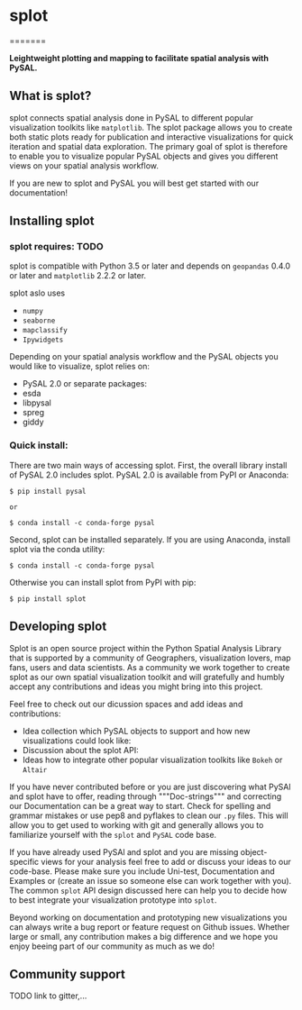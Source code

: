 # splot
=======

**Leightweight plotting and mapping to facilitate spatial analysis with PySAL.**

## What is splot?

splot connects spatial analysis done in PySAL to different popular visualization toolkits like `matplotlib`.
The splot package allows you to create both static plots ready for publication and interactive visualizations for quick iteration and spatial data exploration. The primary goal of splot is therefore to enable you to visualize popular PySAL objects and gives you different views on your spatial analysis workflow.

If you are new to splot and PySAL you will best get started with our documentation!

## Installing splot

### splot requires: TODO

splot is compatible with Python 3.5 or later and depends on `geopandas` 0.4.0 or later and `matplotlib` 2.2.2 or later.

splot aslo uses
* `numpy`
* `seaborne`
* `mapclassify`
* `Ipywidgets`

Depending on your spatial analysis workflow and the PySAL objects you would like to visualize, splot relies on:
* PySAL 2.0
or separate packages:
* esda
* libpysal
* spreg
* giddy

### Quick install:

There are two main ways of accessing splot. First, the overall library install of PySAL 2.0 includes splot.
PySAL 2.0 is available from PyPI or Anaconda:

    $ pip install pysal
    
    or 
    
    $ conda install -c conda-forge pysal


Second, splot can be installed separately. If you are using Anaconda, install splot via the conda utility:

    $ conda install -c conda-forge pysal


Otherwise you can install splot from PyPI with pip:

    $ pip install splot


## Developing splot

Splot is an open source project within the Python Spatial Analysis Library that is supported by a community of Geographers, visualization lovers, map fans, users and data scientists. As a community we work together to create splot as our own spatial visualization toolkit and will gratefully and humbly accept any contributions and ideas you might bring into this project. 

Feel free to check out our dicussion spaces and add ideas and contributions:
* Idea collection which PySAL objects to support and how new visualizations could look like: 
* Discussion about the splot API:
* Ideas how to integrate other popular visualization toolkits like `Bokeh` or `Altair`

If you have never contributed before or you are just discovering what PySAl and splot have to offer, reading through """Doc-strings""" and correcting our Documentation can be a great way to start. Check for spelling and grammar mistakes or use pep8 and pyflakes to clean our `.py` files. This will allow you to get used to working with git and generally allows you to familiarize yourself with the `splot` and `PySAL` code base.

If you have already used PySAl and splot and you are missing object-specific views for your analysis feel free to add or discuss your ideas to our code-base. Please make sure you include Uni-test, Documentation and Examples or (create an issue so someone else can work together with you). The common `splot` API design discussed here can help you to decide how to best integrate your visualization prototype into `splot`.

Beyond working on documentation and prototyping new visualizations you can always write a bug report or feature request on Github issues. Whether large or small, any contribution makes a big difference and we hope you enjoy beeing part of our community as much as we do!


## Community support

TODO link to gitter,...

